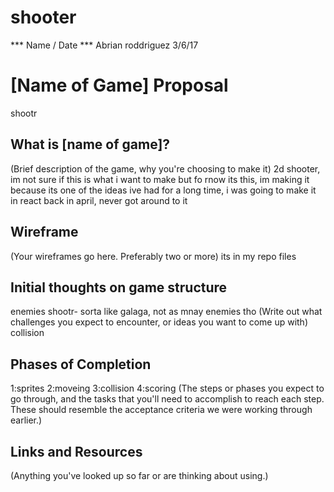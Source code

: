 # shooter
*** Name / Date ***
Abrian roddriguez 3/6/17

# [Name of Game] Proposal
shootr

## What is [name of game]?
(Brief description of the game, why you're choosing to make it)
2d shooter, im not sure if this is what i want to make but fo rnow its this, im making it because its one of the ideas ive had for a long time, i was going to make it in react back in april, never got around to it

## Wireframe

(Your wireframes go here. Preferably two or more)
its in my repo files
## Initial thoughts on game structure
enemies shootr- sorta like galaga, not as mnay enemies tho
(Write out what challenges you expect to encounter, or ideas you want to come up with)
collision
## Phases of Completion
1:sprites
2:moveing
3:collision
4:scoring
(The steps or phases you expect to go through, and the tasks that you'll need to accomplish to reach each step. These should resemble the acceptance criteria we were working through earlier.)

## Links and Resources

(Anything you've looked up so far or are thinking about using.)
